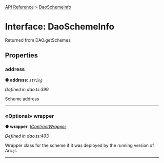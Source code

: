 [API Reference](../README.md) > [DaoSchemeInfo](../interfaces/DaoSchemeInfo.md)



# Interface: DaoSchemeInfo


Returned from DAO.getSchemes


## Properties
<a id="address"></a>

###  address

**●  address**:  *`string`* 

*Defined in dao.ts:399*



Scheme address




___

<a id="wrapper"></a>

### «Optional» wrapper

**●  wrapper**:  *[IContractWrapper](IContractWrapper.md)* 

*Defined in dao.ts:403*



Wrapper class for the scheme if it was deployed by the running version of Arc.js




___


